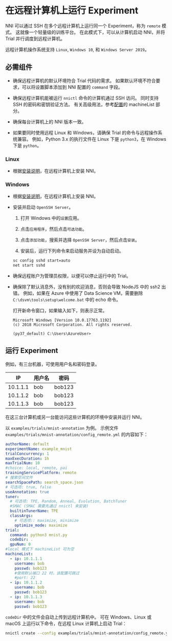 # 在远程计算机上运行 Experiment

NNI 可以通过 SSH 在多个远程计算机上运行同一个 Experiment，称为 `remote` 模式。 这就像一个轻量级的训练平台。 在此模式下，可以从计算机启动 NNI，并将 Trial 并行调度到远程计算机。

远程计算机操作系统支持 `Linux`, `Windows 10`, 和 `Windows Server 2019`。

## 必需组件

* 确保远程计算机的默认环境符合 Trial 代码的需求。 如果默认环境不符合要求，可以将设置脚本添加到 NNI 配置的 `command` 字段。

* 确保远程计算机能被运行 `nnictl` 命令的计算机通过 SSH 访问。 同时支持 SSH 的密码和密钥验证方法。 有关高级用法，参考[配置](../Tutorial/ExperimentConfig.md)的 machineList 部分。

* 确保每台计算机上的 NNI 版本一致。

* 如果要同时使用远程 Linux 和 Windows，请确保 Trial 的命令与远程操作系统兼容。 例如，Python 3.x 的执行文件在 Linux 下是 `python3`，在 Windows 下是 `python`。

### Linux

* 根据[安装说明](../Tutorial/InstallationLinux.md)，在远程计算机上安装 NNI。

### Windows

* 根据[安装说明](../Tutorial/InstallationWin.md)，在远程计算机上安装 NNI。

* 安装并启动 `OpenSSH Server`。

  1. 打开 Windows 中的`设置`应用。

  2. 点击`应用程序`，然后点击`可选功能`。

  3. 点击`添加功能`，搜索并选择 `OpenSSH Server`，然后点击`安装`。

  4. 安装后，运行下列命令来启动服务并设为自动启动。

  ```bat
  sc config sshd start=auto
  net start sshd
  ```

* 确保远程账户为管理员权限，以便可以停止运行中的 Trial。

* 确保除了默认消息外，没有别的欢迎消息，否则会导致 NodeJS 中的 ssh2 出错。 例如，如果在 Azure 中使用了 Data Science VM，需要删除 `C:\dsvm\tools\setup\welcome.bat` 中的 echo 命令。

  打开新命令窗口，如果输入如下，则表示正常。

  ```text
  Microsoft Windows [Version 10.0.17763.1192]
  (c) 2018 Microsoft Corporation. All rights reserved.

  (py37_default) C:\Users\AzureUser>
  ```

## 运行 Experiment

例如，有三台机器，可使用用户名和密码登录。

| IP       | 用户名 | 密码     |
| -------- | --- | ------ |
| 10.1.1.1 | bob | bob123 |
| 10.1.1.2 | bob | bob123 |
| 10.1.1.3 | bob | bob123 |

在这三台计算机或另一台能访问这些计算机的环境中安装并运行 NNI。

以 `examples/trials/mnist-annotation` 为例。 示例文件 `examples/trials/mnist-annotation/config_remote.yml` 的内容如下：

```yaml
authorName: default
experimentName: example_mnist
trialConcurrency: 1
maxExecDuration: 1h
maxTrialNum: 10
#choice: local, remote, pai
trainingServicePlatform: remote
# 搜索空间文件
searchSpacePath: search_space.json
# 可选项: true, false
useAnnotation: true
tuner:
  # 可选项: TPE, Random, Anneal, Evolution, BatchTuner
  #SMAC (SMAC 需要先通过 nnictl 来安装)
  builtinTunerName: TPE
  classArgs:
    # 可选项:: maximize, minimize
    optimize_mode: maximize
trial:
  command: python3 mnist.py
  codeDir: .
  gpuNum: 0
#local 模式下 machineList 可为空
machineList:
  - ip: 10.1.1.1
    username: bob
    passwd: bob123
    #使用默认端口 22 时，该配置可跳过
    #port: 22
  - ip: 10.1.1.2
    username: bob
    passwd: bob123
  - ip: 10.1.1.3
    username: bob
    passwd: bob123
```

`codeDir` 中的文件会自动上传到远程计算机中。 可在 Windows、Linux 或 macOS 上运行以下命令，在远程 Linux 计算机上启动 Trial：

```bash
nnictl create --config examples/trials/mnist-annotation/config_remote.yml
```
